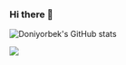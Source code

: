 ### Hi there 👋

<!--
**karimoff96/karimoff96** is a ✨ _special_ ✨ repository because its `README.md` (this file) appears on your GitHub profile.

Here are some ideas to get you started:

- 🔭 I’m currently working on ...
- 🌱 I’m currently learning ...
- 👯 I’m looking to collaborate on ...
- 🤔 I’m looking for help with ...
- 💬 Ask me about ...
- 📫 How to reach me: ...
- 😄 Pronouns: ...
- ⚡ Fun fact: ...
-Me on social medias
*Telegram: [@dkarimoff96](https://t.me/dkarimoff96)
*linkedIn:https://www.linkedin.com/in/doniyor-karimov-9511a8164/
-->
![Doniyorbek's GitHub stats](https://github-readme-stats.vercel.app/api?username=karimoff96&count_private=true&theme=dark&show_icons=true)

![](https://leetcard.jacoblin.cool/dkarimoff96?theme=nord&font=Texturina&ext=activity)

